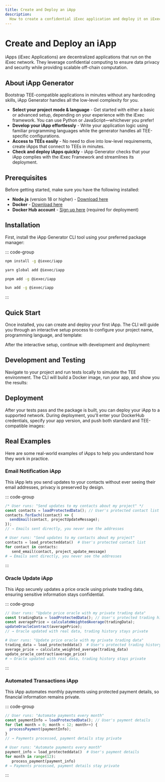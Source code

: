 ```yaml
---
title: Create and Deploy an iApp
description:
  How to create a confidential iExec application and deploy it on iExec protocol
---
```


# Create and Deploy an iApp

iApps (iExec Applications) are decentralized applications that run on the iExec
network. They leverage confidential computing to ensure data privacy and
security while providing scalable off-chain computation.

## About iApp Generator

Bootstrap TEE-compatible applications in minutes without any hardcoding skills,
iApp Generator handles all the low-level complexity for you.

- **Select your project mode & language** - Get started with either a basic or
  advanced setup, depending on your experience with the iExec framework. You can
  use Python or JavaScript—whichever you prefer!
- **Develop your iApp effortlessly** - Write your application logic using
  familiar programming languages while the generator handles all TEE-specific
  configurations.
- **Access to TEEs easily** - No need to dive into low-level requirements,
  create iApps that connect to TEEs in minutes.
- **Check and deploy iApps quickly** - iApp Generator checks that your iApp
  complies with the iExec Framework and streamlines its deployment.

## Prerequisites

Before getting started, make sure you have the following installed:

- **Node.js** (version 18 or higher) - [Download here](https://nodejs.org/)
- **Docker** - [Download here](https://www.docker.com/get-started)
- **Docker Hub account** - [Sign up here](https://hub.docker.com/) (required for
  deployment)

## Installation

First, install the iApp Generator CLI tool using your preferred package manager:

::: code-group

```sh [npm]
npm install -g @iexec/iapp
```

```sh [yarn]
yarn global add @iexec/iapp
```

```sh [pnpm]
pnpm add -g @iexec/iapp
```

```sh [bun]
bun add -g @iexec/iapp
```

:::

## Quick Start

Once installed, you can create and deploy your first iApp. The CLI will guide
you through an interactive setup process to configure your project name,
programming language, and template:

<CLIDemo
  initialCommand="iapp init"
  asciiText="iApp"
  :steps="[
    {
      showAt: 2,
      completeAt: 4,
      question: 'What is your project name? (A folder with this name will be created)',
      answer: 'hello-world',
      showTyping: true,
      isComplete: false
    },
    {
      showAt: 4,
      completeAt: 6,
      question: 'Which language do you want to use?',
      answer: 'JavaScript',
      options: [
        { label: 'JavaScript', selected: true },
        { label: 'Python', selected: false }
      ],
      highlighted: false,
      isComplete: false
    },
    {
      showAt: 6,
      completeAt: 8,
      question: 'What kind of project do you want to init?',
      answer: 'Hello World',
      options: [
        { label: 'Hello World - iapp quick start', selected: true },
        { label: 'advanced', selected: false }
      ],
      highlighted: false,
      isComplete: false
    }
  ]"
  :completionStep="8"
  :completionMessage="'Generating your iApp...'"
  :completionItems="[
    '📁 Created hello-world/',
    '📄 Added package.json',
    '🐳 Added Dockerfile',
    '⚙️ Added iExec configuration'
  ]"
  :successMessage="'Your iApp is ready!'"
/>

After the interactive setup, continue with development and deployment:

## Development and Testing

Navigate to your project and run tests locally to simulate the TEE environment.
The CLI will build a Docker image, run your app, and show you the results:

<CLIDemo
  initialCommand="iapp test"
  :steps="[
    {
      showAt: 2,
      question: 'No app secret is configured (from iapp.config.json)',
      answer: '',
      showTyping: false,
      isComplete: true
    },
    {
      showAt: 3,
      question: 'App docker image built (sha256:9cc0de820aaaf8f86700a3ec4082fe69b9e9a48a117ebb0ade0d82d0879cbe41)',
      answer: '',
      showTyping: false,
      isComplete: true
    },
    {
      showAt: 4,
      question: 'App docker image ran and exited successfully.',
      answer: '',
      showTyping: false,
      isComplete: true
    },
    {
      showAt: 5,
      completeAt: 6,
      question: 'Would you like to see the app logs? (12 lines)',
      answer: 'no',
      options: [
        { label: 'yes', selected: false },
        { label: 'no', selected: true }
      ],
      highlighted: false,
      showTyping: false,
      isComplete: false
    },
    {
      showAt: 7,
      question: 'Checked app output',
      answer: '',
      showTyping: false,
      isComplete: true
    },
    {
      showAt: 8,
      completeAt: 10,
      question: 'Would you like to see the result? (View ./output/)',
      answer: 'yes',
      options: [
        { label: 'yes', selected: true },
        { label: 'no', selected: false }
      ],
      highlighted: false,
      showTyping: false,
      isComplete: false
    }
  ]"
  :completionStep="11"
  :completionMessage="'📁 output directory content:'"
  :completionItems="[
    '└ computed.json',
    '└ result.txt'
  ]"
  :successMessage="'hello world'"
  :autoRestart="true"
/>

## Deployment

After your tests pass and the package is built, you can deploy your iApp to a
supported network. During deployment, you'll enter your DockerHub credentials,
specify your app version, and push both standard and TEE-compatible images:

<CLIDemo
  initialCommand="iapp deploy"
  asciiText="Deploy"
  :steps="[
    {
      showAt: 2,
      question: 'Using chain bellecour',
      answer: '',
      showTyping: false,
      isComplete: true
    },
    {
      showAt: 3,
      question: 'Using saved walletPrivateKey (from iapp.config.json)',
      answer: '',
      showTyping: false,
      isComplete: true
    },
    {
      showAt: 4,
      completeAt: 6,
      question: 'What is your username on DockerHub? (It will be used to properly tag the Docker image)',
      answer: 'bob',
      showTyping: true,
      isComplete: false
    },
    {
      showAt: 6,
      completeAt: 8,
      question: 'What is your DockerHub access token?',
      answer: '**********************',
      showTyping: true,
      isComplete: false
    },
    {
      showAt: 8,
      completeAt: 10,
      question: 'What is the version of your iApp?',
      answer: '0.0.1',
      showTyping: true,
      isComplete: false
    },
    {
      showAt: 10,
      question: 'Docker image built (sha256:a53fc4c480f482c384a13266ea2cb6cc5572733c866c44a5f604f4bfab3a744a) and tagged bob/hello-world:0.0.1',
      answer: '',
      showTyping: false,
      isComplete: true
    },
    {
      showAt: 11,
      question: 'Pushed image bob/hello-world:0.0.1 on dockerhub',
      answer: '',
      showTyping: false,
      isComplete: true
    },
    {
      showAt: 12,
      question: 'Pushed TEE image bob/hello-world:0.0.1-tee-scone-5.9.1-v16-debug-ce3a01d9c5d7 on dockerhub',
      answer: '',
      showTyping: false,
      isComplete: true
    },
    {
      showAt: 13,
      question: 'TEE app deployed',
      answer: '',
      showTyping: false,
      isComplete: true
    }
  ]"
  :completionStep="14"
  :completionMessage="'Deployment of your iApp completed successfully:'"
  :completionItems="[
    '└ Docker image: bob/hello-world:0.0.1-tee-scone-5.9.1-v16-debug-ce3a01d9c5d7',
    '└ iApp address: 0x1f80DCebc2EAAff0Db7156413C43B7e88D189923'
  ]"
  :successMessage="'Run iapp run 0x1f80DCebc2EAAff0Db7156413C43B7e88D189923 to execute your iApp on an iExec TEE worker'"
  :autoRestart="true"
/>

## Real Examples

Here are some real-world examples of iApps to help you understand how they work
in practice.

### Email Notification iApp

This iApp lets you send updates to your contacts without ever seeing their email
addresses, privacy is preserved by design.

::: code-group

```js [Node.js]
/* User runs: "Send updates to my contacts about my project" */
const contacts = loadProtectedData(); // User's protected contact list
contacts.forEach((contact) => {
  sendEmail(contact, projectUpdateMessage);
});
// → Emails sent directly, you never see the addresses
```

```python [Python]
# User runs: "Send updates to my contacts about my project"
contacts = load_protecteddata()  # User's protected contact list
for contact in contacts:
   send_email(contact, project_update_message)
# → Emails sent directly, you never see the addresses
```

:::

### Oracle Update iApp

This iApp securely updates a price oracle using private trading data, ensuring
sensitive information stays confidential.

::: code-group

```js [Node.js]
// User runs: "Update price oracle with my private trading data"
const tradingData = loadProtectedData(); // User's protected trading history
const averagePrice = calculateWeightedAverage(tradingData);
updateOracleContract(averagePrice);
// → Oracle updated with real data, trading history stays private
```

```python [Python]
# User runs: "Update price oracle with my private trading data"
trading_data = load_protecteddata()  # User's protected trading history
average_price = calculate_weighted_average(trading_data)
update_oracle_contract(average_price)
# → Oracle updated with real data, trading history stays private
```

:::

### Automated Transactions iApp

This iApp automates monthly payments using protected payment details, so
financial information remains private.

::: code-group

```js [Node.js]
// User runs: "Automate payments every month"
const paymentInfo = loadProtectedData(); // User's payment details
for (let month = 0; month < 12; month++) {
  processPayment(paymentInfo);
}
// → Payments processed, payment details stay private
```

```python [Python]
# User runs: "Automate payments every month"
payment_info = load_protecteddata()  # User's payment details
for month in range(12):
   process_payment(payment_info)
# → Payments processed, payment details stay private
```

:::

<script setup>
import CLIDemo from '../../components/CLIDemo.vue';
</script>
